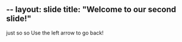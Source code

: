 --
layout: slide
title: "Welcome to our second slide!"
---
just so so
Use the left arrow to go back!
